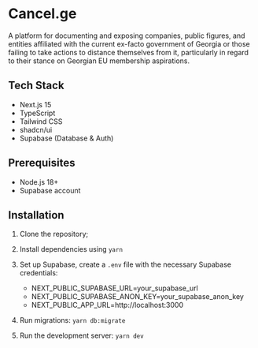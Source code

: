 # Cancel.ge

A platform for documenting and exposing companies, public figures, and entities affiliated with the current ex-facto government of Georgia or those failing to take actions to distance themselves from it, particularly in regard to their stance on Georgian EU membership aspirations.

## Tech Stack

- Next.js 15
- TypeScript
- Tailwind CSS
- shadcn/ui
- Supabase (Database & Auth)

## Prerequisites

- Node.js 18+ 
- Supabase account

## Installation

1. Clone the repository;
2. Install dependencies using `yarn`
3. Set up Supabase, create a `.env` file with the necessary Supabase credentials:
    - NEXT_PUBLIC_SUPABASE_URL=your_supabase_url
    - NEXT_PUBLIC_SUPABASE_ANON_KEY=your_supabase_anon_key
    - NEXT_PUBLIC_APP_URL=http://localhost:3000

4. Run migrations: `yarn db:migrate`
5. Run the development server: `yarn dev`
